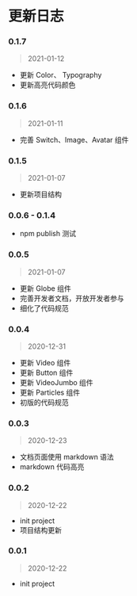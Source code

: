 # 更新日志
### 0.1.7
> 2021-01-12
- 更新 Color、 Typography
- 更新高亮代码颜色

### 0.1.6
> 2021-01-11
- 完善 Switch、Image、Avatar 组件

### 0.1.5
> 2021-01-07
- 更新项目结构

### 0.0.6 - 0.1.4
- npm publish 测试

### 0.0.5
> 2021-01-07
- 更新 Globe 组件
- 完善开发者文档，开放开发者参与
- 细化了代码规范

### 0.0.4
> 2020-12-31
- 更新 Video 组件
- 更新 Button 组件
- 更新 VideoJumbo 组件
- 更新 Particles 组件
- 初版的代码规范

### 0.0.3
> 2020-12-23

- 文档页面使用 markdown 语法
- markdown 代码高亮

### 0.0.2
> 2020-12-22

- init project
- 项目结构更新

### 0.0.1
> 2020-12-22

- init project